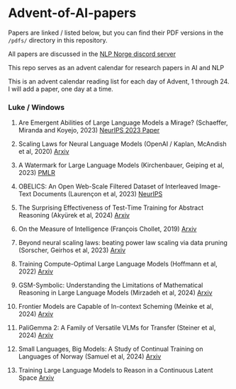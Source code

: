 # Advent-of-AI-papers  

Papers are linked / listed below, but you can find their PDF versions in the `/pdfs/` directory in this repository.

All papers are discussed in the [NLP Norge discord server](https://discord.gg/cNn3HqRD) 

This repo serves as an advent calendar for research papers in AI and NLP

This is an advent calendar reading list for each day of Advent, 1 through 24.
I will add a paper, one day at a time. 

### Luke / Windows  

1. Are Emergent Abilities of Large Language Models a Mirage? (Schaeffer, Miranda and Koyejo, 2023) [NeurIPS 2023 Paper](https://proceedings.neurips.cc/paper_files/paper/2023/hash/adc98a266f45005c403b8311ca7e8bd7-Abstract-Conference.html)

2. Scaling Laws for Neural Language Models (OpenAI / Kaplan, McAndish et al, 2020) [Arxiv](https://arxiv.org/abs/2001.08361)

3. A Watermark for Large Language Models (Kirchenbauer, Geiping et al, 2023) [PMLR](https://proceedings.mlr.press/v202/kirchenbauer23a.html)

4. OBELICS: An Open Web-Scale Filtered Dataset of Interleaved Image-Text Documents (Laurençon et al, 2023) [NeurIPS](https://nips.cc/virtual/2023/poster/73589)

5. The Surprising Effectiveness of Test-Time Training for Abstract Reasoning (Akyürek et al, 2024) [Arxiv](https://arxiv.org/abs/2411.07279)

6. On the Measure of Intelligence (François Chollet, 2019) [Arxiv](https://arxiv.org/abs/1911.01547)

7. Beyond neural scaling laws: beating power law scaling via data pruning (Sorscher, Geirhos et al, 2023) [Arxiv](https://arxiv.org/abs/2206.14486)

8. Training Compute-Optimal Large Language Models (Hoffmann et al, 2022) [Arxiv](https://arxiv.org/abs/2203.15556)

9. GSM-Symbolic: Understanding the Limitations of Mathematical Reasoning in Large Language Models (Mirzadeh et al, 2024) [Arxiv](https://arxiv.org/abs/2410.05229v1)

10. Frontier Models are Capable of In-context Scheming (Meinke et al, 2024) [Arxiv](https://arxiv.org/abs/2412.04984)

11. PaliGemma 2: A Family of Versatile VLMs for Transfer (Steiner et al, 2024) [Arxiv](https://arxiv.org/pdf/2412.03555)

12. Small Languages, Big Models: A Study of Continual Training on Languages of Norway (Samuel et al, 2024) [Arxiv](https://arxiv.org/abs/2412.06484)

13. Training Large Language Models to Reason in a Continuous Latent Space [Arxiv](https://arxiv.org/abs/2412.06769)
